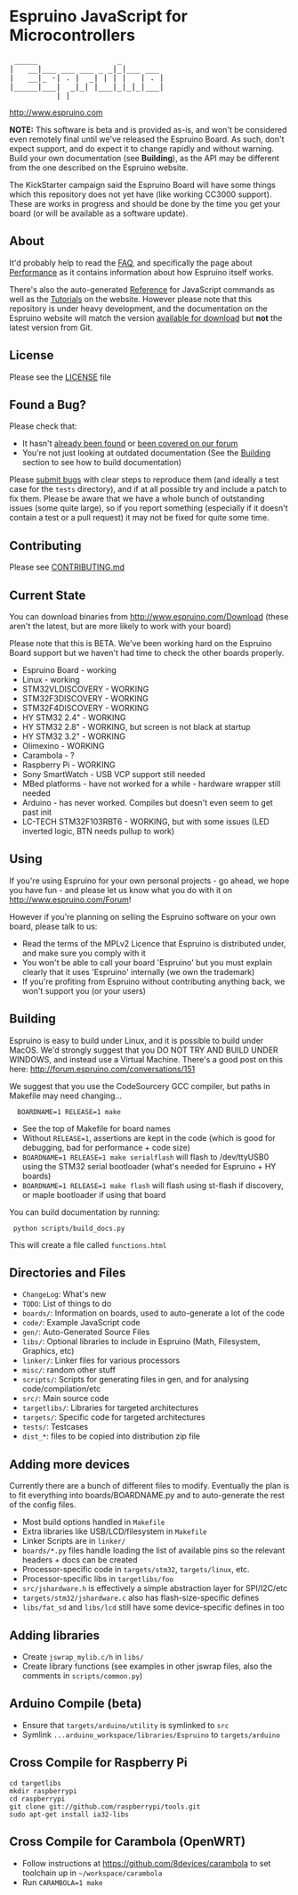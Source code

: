 Espruino JavaScript for Microcontrollers
========================================
<pre>
 _____                 _
|   __|___ ___ ___ _ _|_|___ ___
|   __|_ -| . |  _| | | |   | . |
|_____|___|  _|_| |___|_|_|_|___|
          |_|      
</pre>
http://www.espruino.com

**NOTE:** This software is beta and is provided as-is, and won't be considered even remotely final until we've released the Espruino Board. As such, don't expect support, and do expect it to change rapidly and without warning. Build your own documentation (see **Building**), as the API may be different from the one described on the Espruino website.

The KickStarter campaign said the Espruino Board will have some things which this repository does not yet have (like working CC3000 support). These are works in progress and should be done by the time you get your board (or will be available as a software update).


About
-----

It'd probably help to read the [FAQ](http://www.espruino.com/FAQ), and specifically the page about [Performance](http://www.espruino.com/Performance) as it contains information about how Espruino itself works.

There's also the auto-generated [Reference](http://www.espruino.com/Reference) for JavaScript commands as well as the [Tutorials](http://www.espruino.com/Tutorials) on the website. However please note that this repository is under heavy development, and the documentation on the Espruino website will match the version [available for download](http://www.espruino.com/Download) but **not** the latest version from Git.


License
-------

Please see the [LICENSE](LICENSE) file


Found a Bug?
------------

Please check that:
* It hasn't [already been found](https://github.com/espruino/Espruino/issues) or [been covered on our forum](www.espruino.com/Forum)
* You're not just looking at outdated documentation (See the [Building](#Building) section to see how to build documentation)

Please [submit bugs](https://github.com/espruino/Espruino/issues) with clear steps to reproduce them (and ideally a test case for the ```tests``` directory), and if at all possible try and include a patch to fix them. Please be aware that we have a whole bunch of outstanding issues (some quite large), so if you report something (especially if it doesn't contain a test or a pull request) it may not be fixed for quite some time.


Contributing
------------

Please see [CONTRIBUTING.md](CONTRIBUTING.md)

Current State
-------------

You can download binaries from http://www.espruino.com/Download (these aren't the latest, but are more likely to work with your board)

Please note that this is BETA. We've been working hard on the Espruino Board support but we haven't had time to check the other boards properly.

* Espruino Board - working
* Linux - working
* STM32VLDISCOVERY - WORKING
* STM32F3DISCOVERY - WORKING
* STM32F4DISCOVERY - WORKING
* HY STM32 2.4" - WORKING
* HY STM32 2.8" - WORKING, but screen is not black at startup
* HY STM32 3.2" - WORKING
* Olimexino - WORKING
* Carambola - ?
* Raspberry Pi - WORKING
* Sony SmartWatch - USB VCP support still needed
* MBed platforms - have not worked for a while - hardware wrapper still needed
* Arduino - has never worked. Compiles but doesn't even seem to get past init
* LC-TECH STM32F103RBT6 - WORKING, but with some issues (LED inverted logic, BTN needs pullup to work)

Using
-----

If you're using Espruino for your own personal projects - go ahead, we hope you have fun - and please let us know what you do with it on http://www.espruino.com/Forum!

However if you're planning on selling the Espruino software on your own board, please talk to us:

* Read the terms of the MPLv2 Licence that Espruino is distributed under, and make sure you comply with it
* You won't be able to call your board 'Espruino' but you must explain clearly that it uses 'Espruino' internally (we own the trademark)
* If you're profiting from Espruino without contributing anything back, we won't support you (or your users)


Building
--------
  
Espruino is easy to build under Linux, and it is possible to build under MacOS. We'd strongly suggest that you DO NOT TRY AND BUILD UNDER WINDOWS, and instead use a Virtual Machine. There's a good post on this here: http://forum.espruino.com/conversations/151
  
We suggest that you use the CodeSourcery GCC compiler, but paths in Makefile may need changing...

```  BOARDNAME=1 RELEASE=1 make```

* See the top of Makefile for board names
* Without `RELEASE=1`, assertions are kept in the code (which is good for debugging, bad for performance + code size)
* `BOARDNAME=1 RELEASE=1 make serialflash` will flash to /dev/ttyUSB0 using the STM32 serial bootloader (what's needed for Espruino + HY boards)
* `BOARDNAME=1 RELEASE=1 make flash` will flash using st-flash if discovery, or maple bootloader if using that board

You can build documentation by running:

```  python scripts/build_docs.py ```

This will create a file called ```functions.html```

Directories and Files
---------------------

* `ChangeLog`:          What's new
* `TODO`:               List of things to do
* `boards/`:            Information on boards, used to auto-generate a lot of the code
* `code/`:              Example JavaScript code
* `gen/`:               Auto-Generated Source Files
* `libs/`:              Optional libraries to include in Espruino (Math, Filesystem, Graphics, etc)
* `linker/`:            Linker files for various processors
* `misc/`:              random other stuff
* `scripts/`:           Scripts for generating files in gen, and for analysing code/compilation/etc
* `src/`:               Main source code
* `targetlibs/`:        Libraries for targeted architectures
* `targets/`:           Specific code for targeted architectures
* `tests/`:             Testcases
* `dist_*`:             files to be copied into distribution zip file

Adding more devices
-------------------

Currently there are a bunch of different files to modify. Eventually the plan is to fit everything into boards/BOARDNAME.py and to auto-generate the rest of the config files.

* Most build options handled in `Makefile`
* Extra libraries like USB/LCD/filesystem in `Makefile`
* Linker Scripts are in `linker/`
* `boards/*.py` files handle loading the list of available pins so the relevant headers + docs can be created
* Processor-specific code in `targets/stm32`, `targets/linux`, etc.
* Processor-specific libs in `targetlibs/foo` 
* `src/jshardware.h` is effectively a simple abstraction layer for SPI/I2C/etc
* `targets/stm32/jshardware.c` also has flash-size-specific defines
* `libs/fat_sd` and `libs/lcd` still have some device-specific defines in too

Adding libraries
-------------------

* Create `jswrap_mylib.c/h` in `libs/`
* Create library functions (see examples in other jswrap files, also the comments in `scripts/common.py`)


Arduino Compile (beta)
----------------------
* Ensure that `targets/arduino/utility` is symlinked to `src`
* Symlink `...arduino_workspace/libraries/Espruino` to `targets/arduino`

Cross Compile for Raspberry Pi
------------------------------
```
cd targetlibs
mkdir raspberrypi
cd raspberrypi
git clone git://github.com/raspberrypi/tools.git
sudo apt-get install ia32-libs
```

Cross Compile for Carambola (OpenWRT)
-------------------------------------
* Follow instructions at <https://github.com/8devices/carambola> to set toolchain up in ```~/workspace/carambola```
* Run ```CARAMBOLA=1 make```
